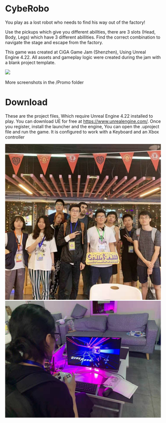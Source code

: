 # CybeRobo

You play as a lost robot who needs to find his way out of the factory!

Use the pickups which give you different abillties, there are 3 slots (Head, Body, Legs) which have 3 different abillities. Find the correct combination to navigate the stage and escape from the factory. 

This game was created at CiGA Game Jam (Shenzhen), Using Unreal Engine 4.22. All assets and gameplay logic were created during the jam with a blank project template.


[![](http://img.youtube.com/vi/A1Tkp-OTBBk/0.jpg)](http://www.youtube.com/watch?v=A1Tkp-OTBBk "CyberRobo Gameplay")

More screenshots in the /Promo folder 

# Download

These are the project files, Which require Unreal Engine 4.22 installed to play. You can download UE for free at https://www.unrealengine.com/. Once you register, install the launcher and the engine, You can open the .uproject file and run the game. It is configured to work with a Keyboard and an Xbox controller




![alt text](https://github.com/Tokusei/CybeRobo/blob/master/team.jpg)
![alt text](https://github.com/Tokusei/CybeRobo/blob/master/promo.jpg)
